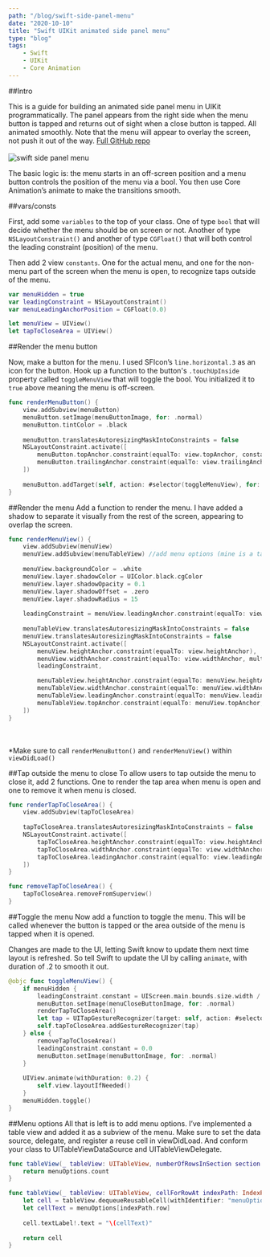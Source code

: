 ```yaml
---
path: "/blog/swift-side-panel-menu"
date: "2020-10-10"
title: "Swift UIKit animated side panel menu"
type: "blog"
tags:
    - Swift
    - UIKit
    - Core Animation
---
```


##Intro

This is a guide for building an animated side panel menu in UIKit programmatically. The panel appears from the right side when the menu button is tapped and returns out of sight when a close button is tapped. All animated smoothly. Note that the menu will appear to overlay the screen, not push it out of the way. [Full GitHub repo](https://github.com/TrevPennington/swift-side-panel-menu)
<br></br>
![swift side panel menu](/sidepanel.gif)

The basic logic is: the menu starts in an off-screen position and a menu button controls the position of the menu via a bool. You then use Core Animation’s animate to make the transitions smooth. 

##vars/consts

First, add some `variables` to the top of your class. One of type `bool` that will decide whether the menu should be on screen or not. Another of type `NSLayoutConstraint()` and another of type `CGFloat()` that will both control the leading constraint (position) of the menu.

Then add 2 view `constants`. One for the actual menu, and one for the non-menu part of the screen when the menu is open, to recognize taps outside of the menu.

```swift
var menuHidden = true
var leadingConstraint = NSLayoutConstraint()
var menuLeadingAnchorPosition = CGFloat(0.0)

let menuView = UIView()
let tapToCloseArea = UIView()
```
##Render the menu button

Now, make a button for the menu. I used SFIcon’s `line.horizontal.3` as an icon for the button. Hook up a function to the button's `.touchUpInside` property called `toggleMenuView` that will toggle the bool. You initialized it to `true` above meaning the menu is off-screen.

```swift
func renderMenuButton() {
    view.addSubview(menuButton)
    menuButton.setImage(menuButtonImage, for: .normal)
    menuButton.tintColor = .black
    
    menuButton.translatesAutoresizingMaskIntoConstraints = false
    NSLayoutConstraint.activate([
        menuButton.topAnchor.constraint(equalTo: view.topAnchor, constant: 40),
        menuButton.trailingAnchor.constraint(equalTo: view.trailingAnchor, constant: -30)
    ])
    
    menuButton.addTarget(self, action: #selector(toggleMenuView), for: .touchUpInside)
}
```


##Render the menu
Add a function to render the menu. I have added a shadow to separate it visually from the rest of the screen, appearing to overlap the screen.

```swift
func renderMenuView() {
    view.addSubview(menuView)
    menuView.addSubview(menuTableView) //add menu options (mine is a table view, defined later in this guide)
    
    menuView.backgroundColor = .white
    menuView.layer.shadowColor = UIColor.black.cgColor
    menuView.layer.shadowOpacity = 0.1
    menuView.layer.shadowOffset = .zero
    menuView.layer.shadowRadius = 15
    
    leadingConstraint = menuView.leadingAnchor.constraint(equalTo: view.trailingAnchor, constant: menuLeadingAnchorPosition)
    
    menuTableView.translatesAutoresizingMaskIntoConstraints = false
    menuView.translatesAutoresizingMaskIntoConstraints = false
    NSLayoutConstraint.activate([
        menuView.heightAnchor.constraint(equalTo: view.heightAnchor),
        menuView.widthAnchor.constraint(equalTo: view.widthAnchor, multiplier: 0.5),
        leadingConstraint,

        menuTableView.heightAnchor.constraint(equalTo: menuView.heightAnchor),
        menuTableView.widthAnchor.constraint(equalTo: menuView.widthAnchor),
        menuTableView.leadingAnchor.constraint(equalTo: menuView.leadingAnchor),
        menuTableView.topAnchor.constraint(equalTo: menuView.topAnchor, constant: 70)
    ])
}
```

<br></br>
*Make sure to call `renderMenuButton()` and `renderMenuView()` within `viewDidLoad()`

##Tap outside the menu to close
To allow users to tap outside the menu to close it, add 2 functions. One to render the tap area when menu is open and one to remove it when menu is closed.

```swift
func renderTapToCloseArea() {
    view.addSubview(tapToCloseArea)
    
    tapToCloseArea.translatesAutoresizingMaskIntoConstraints = false
    NSLayoutConstraint.activate([
        tapToCloseArea.heightAnchor.constraint(equalTo: view.heightAnchor),
        tapToCloseArea.widthAnchor.constraint(equalTo: view.widthAnchor, multiplier: 0.5),
        tapToCloseArea.leadingAnchor.constraint(equalTo: view.leadingAnchor)
    ])
}

func removeTapToCloseArea() {
    tapToCloseArea.removeFromSuperview()
}
```
##Toggle the menu
Now add a function to toggle the menu. This will be called whenever the button is tapped or the area outside of the menu is tapped when it is opened. 

Changes are made to the UI, letting Swift know to update them next time layout is refreshed. So tell Swift to update the UI by calling `animate`, with duration of .2 to smooth it out. 

```swift
@objc func toggleMenuView() {
    if menuHidden {
        leadingConstraint.constant = UIScreen.main.bounds.size.width / 2 * -1
        menuButton.setImage(menuCloseButtonImage, for: .normal)
        renderTapToCloseArea()
        let tap = UITapGestureRecognizer(target: self, action: #selector(self.toggleMenuView))
        self.tapToCloseArea.addGestureRecognizer(tap)
    } else {
        removeTapToCloseArea()
        leadingConstraint.constant = 0.0
        menuButton.setImage(menuButtonImage, for: .normal)
    }
    
    UIView.animate(withDuration: 0.2) {
        self.view.layoutIfNeeded()
    }
    menuHidden.toggle()
}
```
##Menu options
All that is left is to add menu options. I’ve implemented a table view and added it as a subview of the menu. Make sure to set the data source, delegate, and register a reuse cell in viewDidLoad. And conform your class to UITableViewDataSource and UITableViewDelegate.
```swift
func tableView(_ tableView: UITableView, numberOfRowsInSection section: Int) -> Int {
    return menuOptions.count
}

func tableView(_ tableView: UITableView, cellForRowAt indexPath: IndexPath) -> UITableViewCell {
    let cell = tableView.dequeueReusableCell(withIdentifier: "menuOptionCell", for: indexPath as IndexPath)
    let cellText = menuOptions[indexPath.row]
    
    cell.textLabel!.text = "\(cellText)"
    
    return cell
}
```
